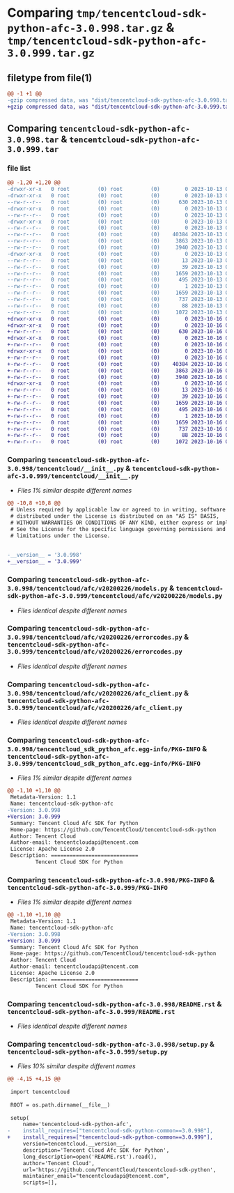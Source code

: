 # Comparing `tmp/tencentcloud-sdk-python-afc-3.0.998.tar.gz` & `tmp/tencentcloud-sdk-python-afc-3.0.999.tar.gz`

## filetype from file(1)

```diff
@@ -1 +1 @@
-gzip compressed data, was "dist/tencentcloud-sdk-python-afc-3.0.998.tar", last modified: Fri Oct 13 00:19:39 2023, max compression
+gzip compressed data, was "dist/tencentcloud-sdk-python-afc-3.0.999.tar", last modified: Mon Oct 16 00:18:51 2023, max compression
```

## Comparing `tencentcloud-sdk-python-afc-3.0.998.tar` & `tencentcloud-sdk-python-afc-3.0.999.tar`

### file list

```diff
@@ -1,20 +1,20 @@
-drwxr-xr-x   0 root         (0) root         (0)        0 2023-10-13 00:19:39.000000 tencentcloud-sdk-python-afc-3.0.998/
-drwxr-xr-x   0 root         (0) root         (0)        0 2023-10-13 00:19:39.000000 tencentcloud-sdk-python-afc-3.0.998/tencentcloud/
--rw-r--r--   0 root         (0) root         (0)      630 2023-10-13 00:19:38.000000 tencentcloud-sdk-python-afc-3.0.998/tencentcloud/__init__.py
-drwxr-xr-x   0 root         (0) root         (0)        0 2023-10-13 00:19:39.000000 tencentcloud-sdk-python-afc-3.0.998/tencentcloud/afc/
--rw-r--r--   0 root         (0) root         (0)        0 2023-10-13 00:19:38.000000 tencentcloud-sdk-python-afc-3.0.998/tencentcloud/afc/__init__.py
-drwxr-xr-x   0 root         (0) root         (0)        0 2023-10-13 00:19:39.000000 tencentcloud-sdk-python-afc-3.0.998/tencentcloud/afc/v20200226/
--rw-r--r--   0 root         (0) root         (0)        0 2023-10-13 00:19:38.000000 tencentcloud-sdk-python-afc-3.0.998/tencentcloud/afc/v20200226/__init__.py
--rw-r--r--   0 root         (0) root         (0)    40384 2023-10-13 00:19:38.000000 tencentcloud-sdk-python-afc-3.0.998/tencentcloud/afc/v20200226/models.py
--rw-r--r--   0 root         (0) root         (0)     3863 2023-10-13 00:19:38.000000 tencentcloud-sdk-python-afc-3.0.998/tencentcloud/afc/v20200226/errorcodes.py
--rw-r--r--   0 root         (0) root         (0)     3940 2023-10-13 00:19:38.000000 tencentcloud-sdk-python-afc-3.0.998/tencentcloud/afc/v20200226/afc_client.py
-drwxr-xr-x   0 root         (0) root         (0)        0 2023-10-13 00:19:39.000000 tencentcloud-sdk-python-afc-3.0.998/tencentcloud_sdk_python_afc.egg-info/
--rw-r--r--   0 root         (0) root         (0)       13 2023-10-13 00:19:39.000000 tencentcloud-sdk-python-afc-3.0.998/tencentcloud_sdk_python_afc.egg-info/top_level.txt
--rw-r--r--   0 root         (0) root         (0)       39 2023-10-13 00:19:39.000000 tencentcloud-sdk-python-afc-3.0.998/tencentcloud_sdk_python_afc.egg-info/requires.txt
--rw-r--r--   0 root         (0) root         (0)     1659 2023-10-13 00:19:39.000000 tencentcloud-sdk-python-afc-3.0.998/tencentcloud_sdk_python_afc.egg-info/PKG-INFO
--rw-r--r--   0 root         (0) root         (0)      495 2023-10-13 00:19:39.000000 tencentcloud-sdk-python-afc-3.0.998/tencentcloud_sdk_python_afc.egg-info/SOURCES.txt
--rw-r--r--   0 root         (0) root         (0)        1 2023-10-13 00:19:39.000000 tencentcloud-sdk-python-afc-3.0.998/tencentcloud_sdk_python_afc.egg-info/dependency_links.txt
--rw-r--r--   0 root         (0) root         (0)     1659 2023-10-13 00:19:39.000000 tencentcloud-sdk-python-afc-3.0.998/PKG-INFO
--rw-r--r--   0 root         (0) root         (0)      737 2023-10-13 00:19:38.000000 tencentcloud-sdk-python-afc-3.0.998/README.rst
--rw-r--r--   0 root         (0) root         (0)       88 2023-10-13 00:19:39.000000 tencentcloud-sdk-python-afc-3.0.998/setup.cfg
--rw-r--r--   0 root         (0) root         (0)     1072 2023-10-13 00:19:38.000000 tencentcloud-sdk-python-afc-3.0.998/setup.py
+drwxr-xr-x   0 root         (0) root         (0)        0 2023-10-16 00:18:51.000000 tencentcloud-sdk-python-afc-3.0.999/
+drwxr-xr-x   0 root         (0) root         (0)        0 2023-10-16 00:18:51.000000 tencentcloud-sdk-python-afc-3.0.999/tencentcloud/
+-rw-r--r--   0 root         (0) root         (0)      630 2023-10-16 00:18:51.000000 tencentcloud-sdk-python-afc-3.0.999/tencentcloud/__init__.py
+drwxr-xr-x   0 root         (0) root         (0)        0 2023-10-16 00:18:51.000000 tencentcloud-sdk-python-afc-3.0.999/tencentcloud/afc/
+-rw-r--r--   0 root         (0) root         (0)        0 2023-10-16 00:18:51.000000 tencentcloud-sdk-python-afc-3.0.999/tencentcloud/afc/__init__.py
+drwxr-xr-x   0 root         (0) root         (0)        0 2023-10-16 00:18:51.000000 tencentcloud-sdk-python-afc-3.0.999/tencentcloud/afc/v20200226/
+-rw-r--r--   0 root         (0) root         (0)        0 2023-10-16 00:18:51.000000 tencentcloud-sdk-python-afc-3.0.999/tencentcloud/afc/v20200226/__init__.py
+-rw-r--r--   0 root         (0) root         (0)    40384 2023-10-16 00:18:51.000000 tencentcloud-sdk-python-afc-3.0.999/tencentcloud/afc/v20200226/models.py
+-rw-r--r--   0 root         (0) root         (0)     3863 2023-10-16 00:18:51.000000 tencentcloud-sdk-python-afc-3.0.999/tencentcloud/afc/v20200226/errorcodes.py
+-rw-r--r--   0 root         (0) root         (0)     3940 2023-10-16 00:18:51.000000 tencentcloud-sdk-python-afc-3.0.999/tencentcloud/afc/v20200226/afc_client.py
+drwxr-xr-x   0 root         (0) root         (0)        0 2023-10-16 00:18:51.000000 tencentcloud-sdk-python-afc-3.0.999/tencentcloud_sdk_python_afc.egg-info/
+-rw-r--r--   0 root         (0) root         (0)       13 2023-10-16 00:18:51.000000 tencentcloud-sdk-python-afc-3.0.999/tencentcloud_sdk_python_afc.egg-info/top_level.txt
+-rw-r--r--   0 root         (0) root         (0)       39 2023-10-16 00:18:51.000000 tencentcloud-sdk-python-afc-3.0.999/tencentcloud_sdk_python_afc.egg-info/requires.txt
+-rw-r--r--   0 root         (0) root         (0)     1659 2023-10-16 00:18:51.000000 tencentcloud-sdk-python-afc-3.0.999/tencentcloud_sdk_python_afc.egg-info/PKG-INFO
+-rw-r--r--   0 root         (0) root         (0)      495 2023-10-16 00:18:51.000000 tencentcloud-sdk-python-afc-3.0.999/tencentcloud_sdk_python_afc.egg-info/SOURCES.txt
+-rw-r--r--   0 root         (0) root         (0)        1 2023-10-16 00:18:51.000000 tencentcloud-sdk-python-afc-3.0.999/tencentcloud_sdk_python_afc.egg-info/dependency_links.txt
+-rw-r--r--   0 root         (0) root         (0)     1659 2023-10-16 00:18:51.000000 tencentcloud-sdk-python-afc-3.0.999/PKG-INFO
+-rw-r--r--   0 root         (0) root         (0)      737 2023-10-16 00:18:51.000000 tencentcloud-sdk-python-afc-3.0.999/README.rst
+-rw-r--r--   0 root         (0) root         (0)       88 2023-10-16 00:18:51.000000 tencentcloud-sdk-python-afc-3.0.999/setup.cfg
+-rw-r--r--   0 root         (0) root         (0)     1072 2023-10-16 00:18:51.000000 tencentcloud-sdk-python-afc-3.0.999/setup.py
```

### Comparing `tencentcloud-sdk-python-afc-3.0.998/tencentcloud/__init__.py` & `tencentcloud-sdk-python-afc-3.0.999/tencentcloud/__init__.py`

 * *Files 1% similar despite different names*

```diff
@@ -10,8 +10,8 @@
 # Unless required by applicable law or agreed to in writing, software
 # distributed under the License is distributed on an "AS IS" BASIS,
 # WITHOUT WARRANTIES OR CONDITIONS OF ANY KIND, either express or implied.
 # See the License for the specific language governing permissions and
 # limitations under the License.
 
 
-__version__ = '3.0.998'
+__version__ = '3.0.999'
```

### Comparing `tencentcloud-sdk-python-afc-3.0.998/tencentcloud/afc/v20200226/models.py` & `tencentcloud-sdk-python-afc-3.0.999/tencentcloud/afc/v20200226/models.py`

 * *Files identical despite different names*

### Comparing `tencentcloud-sdk-python-afc-3.0.998/tencentcloud/afc/v20200226/errorcodes.py` & `tencentcloud-sdk-python-afc-3.0.999/tencentcloud/afc/v20200226/errorcodes.py`

 * *Files identical despite different names*

### Comparing `tencentcloud-sdk-python-afc-3.0.998/tencentcloud/afc/v20200226/afc_client.py` & `tencentcloud-sdk-python-afc-3.0.999/tencentcloud/afc/v20200226/afc_client.py`

 * *Files identical despite different names*

### Comparing `tencentcloud-sdk-python-afc-3.0.998/tencentcloud_sdk_python_afc.egg-info/PKG-INFO` & `tencentcloud-sdk-python-afc-3.0.999/tencentcloud_sdk_python_afc.egg-info/PKG-INFO`

 * *Files 1% similar despite different names*

```diff
@@ -1,10 +1,10 @@
 Metadata-Version: 1.1
 Name: tencentcloud-sdk-python-afc
-Version: 3.0.998
+Version: 3.0.999
 Summary: Tencent Cloud Afc SDK for Python
 Home-page: https://github.com/TencentCloud/tencentcloud-sdk-python
 Author: Tencent Cloud
 Author-email: tencentcloudapi@tencent.com
 License: Apache License 2.0
 Description: ============================
         Tencent Cloud SDK for Python
```

### Comparing `tencentcloud-sdk-python-afc-3.0.998/PKG-INFO` & `tencentcloud-sdk-python-afc-3.0.999/PKG-INFO`

 * *Files 1% similar despite different names*

```diff
@@ -1,10 +1,10 @@
 Metadata-Version: 1.1
 Name: tencentcloud-sdk-python-afc
-Version: 3.0.998
+Version: 3.0.999
 Summary: Tencent Cloud Afc SDK for Python
 Home-page: https://github.com/TencentCloud/tencentcloud-sdk-python
 Author: Tencent Cloud
 Author-email: tencentcloudapi@tencent.com
 License: Apache License 2.0
 Description: ============================
         Tencent Cloud SDK for Python
```

### Comparing `tencentcloud-sdk-python-afc-3.0.998/README.rst` & `tencentcloud-sdk-python-afc-3.0.999/README.rst`

 * *Files identical despite different names*

### Comparing `tencentcloud-sdk-python-afc-3.0.998/setup.py` & `tencentcloud-sdk-python-afc-3.0.999/setup.py`

 * *Files 10% similar despite different names*

```diff
@@ -4,15 +4,15 @@
 
 import tencentcloud
 
 ROOT = os.path.dirname(__file__)
 
 setup(
     name='tencentcloud-sdk-python-afc',
-    install_requires=["tencentcloud-sdk-python-common==3.0.998"],
+    install_requires=["tencentcloud-sdk-python-common==3.0.999"],
     version=tencentcloud.__version__,
     description='Tencent Cloud Afc SDK for Python',
     long_description=open('README.rst').read(),
     author='Tencent Cloud',
     url='https://github.com/TencentCloud/tencentcloud-sdk-python',
     maintainer_email="tencentcloudapi@tencent.com",
     scripts=[],
```

